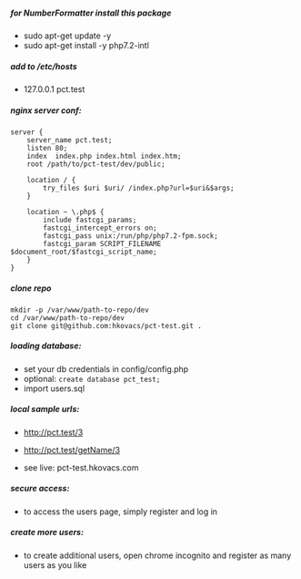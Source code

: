 ##### for NumberFormatter install this package
* sudo apt-get update -y
* sudo apt-get install -y php7.2-intl

##### add to /etc/hosts
* 127.0.0.1    pct.test

##### nginx server conf:
```
server {
    server_name pct.test;
    listen 80;
    index  index.php index.html index.htm;
    root /path/to/pct-test/dev/public;

    location / {
        try_files $uri $uri/ /index.php?url=$uri&$args;
    }

    location ~ \.php$ {
        include fastcgi_params;
        fastcgi_intercept_errors on;
        fastcgi_pass unix:/run/php/php7.2-fpm.sock;
        fastcgi_param SCRIPT_FILENAME $document_root/$fastcgi_script_name;
    }
}
```

##### clone repo
```
mkdir -p /var/www/path-to-repo/dev
cd /var/www/path-to-repo/dev
git clone git@github.com:hkovacs/pct-test.git .
```

##### loading database:
* set your db credentials in config/config.php
* optional: `create database pct_test;`
* import users.sql

##### local sample urls:
* http://pct.test/3
* http://pct.test/getName/3

* see live: pct-test.hkovacs.com

##### secure access:
* to access the users page, simply register and log in

##### create more users:
* to create additional users, open chrome incognito and register as many users as you like

